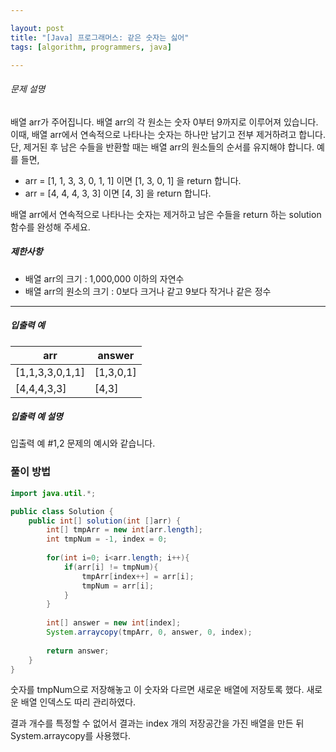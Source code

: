 ```yaml
---

layout: post
title: "[Java] 프로그래머스: 같은 숫자는 싫어"
tags: [algorithm, programmers, java]

---
```


###### 문제 설명

배열 arr가 주어집니다. 배열 arr의 각 원소는 숫자 0부터 9까지로 이루어져 있습니다. 이때, 배열 arr에서 연속적으로 나타나는 숫자는 하나만 남기고 전부 제거하려고 합니다. 단, 제거된 후 남은 수들을 반환할 때는 배열 arr의 원소들의 순서를 유지해야 합니다. 예를 들면,

- arr = [1, 1, 3, 3, 0, 1, 1] 이면 [1, 3, 0, 1] 을 return 합니다.
- arr = [4, 4, 4, 3, 3] 이면 [4, 3] 을 return 합니다.

배열 arr에서 연속적으로 나타나는 숫자는 제거하고 남은 수들을 return 하는 solution 함수를 완성해 주세요.

##### 제한사항

- 배열 arr의 크기 : 1,000,000 이하의 자연수
- 배열 arr의 원소의 크기 : 0보다 크거나 같고 9보다 작거나 같은 정수

------

##### 입출력 예

| arr             | answer    |
| --------------- | --------- |
| [1,1,3,3,0,1,1] | [1,3,0,1] |
| [4,4,4,3,3]     | [4,3]     |

##### 입출력 예 설명

입출력 예 #1,2
문제의 예시와 같습니다.

### 풀이 방법

```java
import java.util.*;

public class Solution {
    public int[] solution(int []arr) {
        int[] tmpArr = new int[arr.length];
        int tmpNum = -1, index = 0;
        
        for(int i=0; i<arr.length; i++){
            if(arr[i] != tmpNum){
                tmpArr[index++] = arr[i];
                tmpNum = arr[i];
            }
        }
        
        int[] answer = new int[index];
        System.arraycopy(tmpArr, 0, answer, 0, index);
        
        return answer;
    }
}
```

숫자를 tmpNum으로 저장해놓고 이 숫자와 다르면 새로운 배열에 저장토록 했다. 새로운 배열 인덱스도 따리 관리하였다.



결과 개수를 특정할 수 없어서 결과는 index 개의 저장공간을 가진 배열을 만든 뒤 System.arraycopy를 사용했다.
